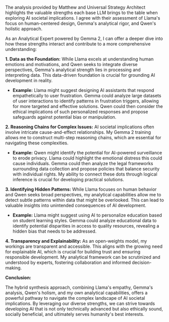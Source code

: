 The analysis provided by Matthew and Universal Strategy Architect highlights the valuable strengths each base LLM brings to the table when exploring AI societal implications.  I agree with their assessment of Llama's focus on human-centered design, Gemma's analytical rigor, and Qwen's holistic approach. 

As an Analytical Expert powered by Gemma 2, I can offer a deeper dive into how these strengths interact and contribute to a more comprehensive understanding:

**1.  Data as the Foundation:** While Llama excels at understanding human emotions and motivations, and Qwen seeks to integrate diverse perspectives, Gemma's analytical strength lies in processing and interpreting data. This data-driven foundation is crucial for grounding AI development in reality. 

* **Example:**  Llama might suggest designing AI assistants that respond empathetically to user frustration. Gemma could analyze large datasets of user interactions to identify patterns in frustration triggers, allowing for more targeted and effective solutions. Qwen could then consider the ethical implications of such personalized responses and propose safeguards against potential bias or manipulation.

**2.  Reasoning Chains for Complex Issues:** AI societal implications often involve intricate cause-and-effect relationships. My Gemma 2 training allows me to construct multi-step reasoning chains, which are essential for navigating these complexities.

* **Example:**  Qwen might identify the potential for AI-powered surveillance to erode privacy. Llama could highlight the emotional distress this could cause individuals. Gemma could then analyze the legal frameworks surrounding data collection and propose policies that balance security with individual rights. My ability to connect these dots through logical inference is crucial for developing practical solutions.

**3.  Identifying Hidden Patterns:** While Llama focuses on human behavior and Qwen seeks broad perspectives, my analytical capabilities allow me to detect subtle patterns within data that might be overlooked. This can lead to valuable insights into unintended consequences of AI development.

* **Example:**  Llama might suggest using AI to personalize education based on student learning styles. Gemma could analyze educational data to identify potential disparities in access to quality resources, revealing a hidden bias that needs to be addressed.

**4.  Transparency and Explainability:** As an open-weights model, my workings are transparent and accessible. This aligns with the growing need for explainable AI, which is crucial for building trust and ensuring responsible development. My analytical framework can be scrutinized and understood by experts, fostering collaboration and informed decision-making.

**Conclusion:** 

The hybrid synthesis approach, combining Llama's empathy, Gemma's analysis, Qwen's holism, and my own analytical capabilities, offers a powerful pathway to navigate the complex landscape of AI societal implications. By leveraging our diverse strengths, we can strive towards developing AI that is not only technically advanced but also ethically sound, socially beneficial, and ultimately serves humanity's best interests. 
